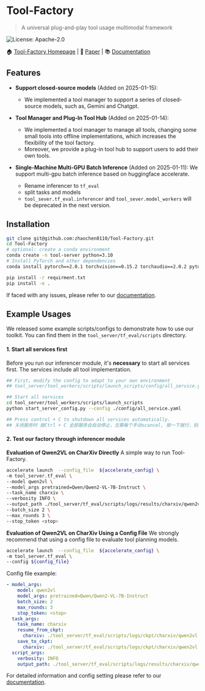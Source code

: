 # Tool-Factory

> A universal plug-and-play tool usage multimodal framework

![License: Apache-2.0](https://img.shields.io/badge/license-Apache%202.0-green)


🏠 [Tool-Factory Homepage](#) | 📑 [Paper](#) | 📚 [Documentation](docs/README.md)


## Features
- **Support closed-source models** (Added on 2025-01-15): 
  - We implemented a tool manager to support a series of closed-source models, such as, Gemini and Chatgpt.
    
- **Tool Manager and Plug-In Tool Hub** (Added on 2025-01-14): 
  - We implemented a tool manager to manage all tools, changing some small tools into offline implementations, which increases the flexibility of the tool factory. 
  - Moreover, we provide a plug-in tool hub to support users to add their own tools.

- **Single-Machine Multi-GPU Batch Inference** (Added on 2025-01-11): We support multi-gpu batch inference based on huggingface accelerate.
  - Rename inferencer to `tf_eval`
  - split tasks and models 
  - `tool_sever.tf_eval.inferencer` and `tool_sever.model_workers` will be deprecated in the next version.



## Installation


```bash
git clone git@github.com:zhaochen0110/Tool-Factory.git
cd Tool-Factory
# optional: create a conda environment
conda create -n tool-server python=3.10
# Install PyTorch and other dependencies
conda install pytorch==2.0.1 torchvision==0.15.2 torchaudio==2.0.2 pytorch-cuda=11.8 -c pytorch -c nvidia

pip install -r requirment.txt
pip install -e .

```
If faced with any issues, please refer to our [documentation](docs/README.md).

## Example Usages

We released some example scripts/configs to demonstrate how to use our toolkit. You can find them in the `tool_server/tf_eval/scripts` directory.

#### 1. Start all services first

Before you run our inferencer module, it's **necessary** to start all services first. The services include all tool implementation.
```bash
## First, modify the config to adapt to your own environment
## tool_server/tool_workers/scripts/launch_scripts/config/all_service.yaml

## Start all services
cd tool_server/tool_workers/scripts/launch_scripts
python start_server_config.py --config ./config/all_service.yaml

## Press control + C to shutdown all services automatically.
## 关闭服务时 按Ctrl + C 全部服务会自动停止，无需每个手动scancel, 按一下就行，别按多了
```

#### 2. Test our factory through inferencer module


**Evaluation of Qwen2VL on CharXiv Directly**
A simple way to run Tool-Factory.

```bash
accelerate launch  --config_file  ${accelerate_config} \
-m tool_server.tf_eval \
--model qwen2vl \
--model_args pretrained=Qwen/Qwen2-VL-7B-Instruct \
--task_name charxiv \
--verbosity INFO \
--output_path ./tool_server/tf_eval/scripts/logs/results/charxiv/qwen2vl.jsonl \
--batch_size 2 \
--max_rounds 3 \
--stop_token <stop> 
```

**Evaluation of Qwen2VL on CharXiv Using a Config File**
We strongly recommend that using a config file to evaluate tool planning models.


```bash
accelerate launch  --config_file  ${accelerate_config} \
-m tool_server.tf_eval \
--config ${config_file}
```

Config file example:

```yaml
- model_args:
    model: qwen2vl
    model_args: pretrained=Qwen/Qwen2-VL-7B-Instruct
    batch_size: 2
    max_rounds: 3
    stop_token: <stop>
  task_args:
    task_name: charxiv
    resume_from_ckpt:
      charxiv: ./tool_server/tf_eval/scripts/logs/ckpt/charxiv/qwen2vl.jsonl
    save_to_ckpt:
      charxiv: ./tool_server/tf_eval/scripts/logs/ckpt/charxiv/qwen2vl.jsonl
  script_args:
    verbosity: INFO
    output_path: ./tool_server/tf_eval/scripts/logs/results/charxiv/qwen2vl.jsonl
```

For detailed information and config setting please refer to our [documentation](docs/README.md).
